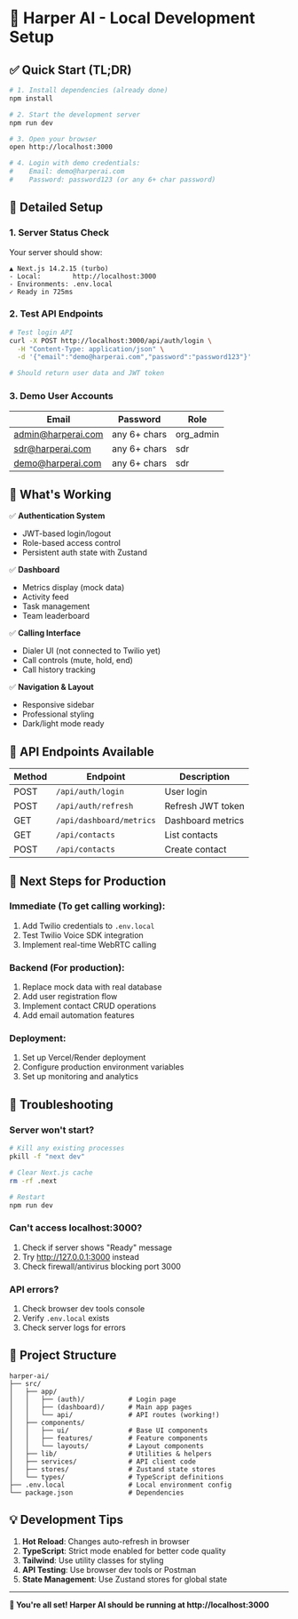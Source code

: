# 🚀 Harper AI - Local Development Setup

## ✅ Quick Start (TL;DR)

```bash
# 1. Install dependencies (already done)
npm install

# 2. Start the development server
npm run dev

# 3. Open your browser
open http://localhost:3000

# 4. Login with demo credentials:
#    Email: demo@harperai.com
#    Password: password123 (or any 6+ char password)
```

## 🔧 Detailed Setup

### 1. Server Status Check

Your server should show:
```
▲ Next.js 14.2.15 (turbo)
- Local:        http://localhost:3000
- Environments: .env.local
✓ Ready in 725ms
```

### 2. Test API Endpoints

```bash
# Test login API
curl -X POST http://localhost:3000/api/auth/login \
  -H "Content-Type: application/json" \
  -d '{"email":"demo@harperai.com","password":"password123"}'

# Should return user data and JWT token
```

### 3. Demo User Accounts

| Email | Password | Role |
|-------|----------|------|
| admin@harperai.com | any 6+ chars | org_admin |
| sdr@harperai.com | any 6+ chars | sdr |
| demo@harperai.com | any 6+ chars | sdr |

## 🎯 What's Working

✅ **Authentication System**
- JWT-based login/logout
- Role-based access control
- Persistent auth state with Zustand

✅ **Dashboard**
- Metrics display (mock data)
- Activity feed
- Task management
- Team leaderboard

✅ **Calling Interface**
- Dialer UI (not connected to Twilio yet)
- Call controls (mute, hold, end)
- Call history tracking

✅ **Navigation & Layout**
- Responsive sidebar
- Professional styling
- Dark/light mode ready

## 🔧 API Endpoints Available

| Method | Endpoint | Description |
|--------|----------|-------------|
| POST | `/api/auth/login` | User login |
| POST | `/api/auth/refresh` | Refresh JWT token |
| GET | `/api/dashboard/metrics` | Dashboard metrics |
| GET | `/api/contacts` | List contacts |
| POST | `/api/contacts` | Create contact |

## 🚧 Next Steps for Production

### Immediate (To get calling working):
1. Add Twilio credentials to `.env.local`
2. Test Twilio Voice SDK integration
3. Implement real-time WebRTC calling

### Backend (For production):
1. Replace mock data with real database
2. Add user registration flow
3. Implement contact CRUD operations
4. Add email automation features

### Deployment:
1. Set up Vercel/Render deployment
2. Configure production environment variables
3. Set up monitoring and analytics

## 🐛 Troubleshooting

### Server won't start?
```bash
# Kill any existing processes
pkill -f "next dev"

# Clear Next.js cache
rm -rf .next

# Restart
npm run dev
```

### Can't access localhost:3000?
1. Check if server shows "Ready" message
2. Try http://127.0.0.1:3000 instead
3. Check firewall/antivirus blocking port 3000

### API errors?
1. Check browser dev tools console
2. Verify `.env.local` exists
3. Check server logs for errors

## 📁 Project Structure

```
harper-ai/
├── src/
│   ├── app/
│   │   ├── (auth)/           # Login page
│   │   ├── (dashboard)/      # Main app pages
│   │   └── api/              # API routes (working!)
│   ├── components/
│   │   ├── ui/               # Base UI components
│   │   ├── features/         # Feature components
│   │   └── layouts/          # Layout components
│   ├── lib/                  # Utilities & helpers
│   ├── services/             # API client code
│   ├── stores/               # Zustand state stores
│   └── types/                # TypeScript definitions
├── .env.local                # Local environment config
└── package.json              # Dependencies
```

## 💡 Development Tips

1. **Hot Reload**: Changes auto-refresh in browser
2. **TypeScript**: Strict mode enabled for better code quality
3. **Tailwind**: Use utility classes for styling
4. **API Testing**: Use browser dev tools or Postman
5. **State Management**: Use Zustand stores for global state

---

**🎉 You're all set! Harper AI should be running at http://localhost:3000**